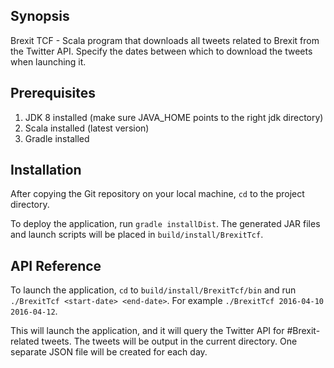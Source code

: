 ## Synopsis

Brexit TCF - Scala program that downloads all tweets related to Brexit from the Twitter API. Specify the dates between
which to download the tweets when launching it.

## Prerequisites

1. JDK 8 installed (make sure JAVA_HOME points to the right jdk directory)
1. Scala installed (latest version)
1. Gradle installed

## Installation

After copying the Git repository on your local machine, ```cd``` to the project directory.

To deploy the application, run ```gradle installDist```. The generated JAR files and launch scripts will be placed in
```build/install/BrexitTcf```.
 
## API Reference

To launch the application, ```cd``` to ```build/install/BrexitTcf/bin``` and run
```./BrexitTcf <start-date> <end-date>```. For example ```./BrexitTcf 2016-04-10 2016-04-12```.

This will launch the application, and it will query the Twitter API for #Brexit-related tweets. The tweets will be
output in the current directory. One separate JSON file will be created for each day.